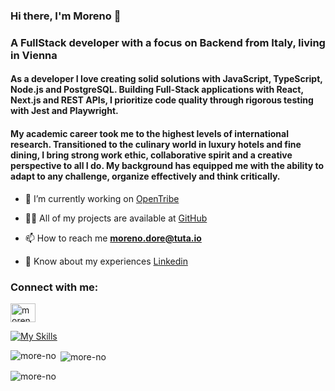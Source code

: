 ### Hi there,  I'm Moreno 👋

<h3>A FullStack developer with a focus on Backend from Italy, living in Vienna</h3>

<h4>As a developer I love creating solid solutions with JavaScript, TypeScript, Node.js and PostgreSQL. Building Full-Stack applications with React, Next.js and REST APIs, I prioritize code quality through rigorous testing with Jest and Playwright. </h4>
<h4> My academic career took me to the highest levels of international research. Transitioned to the culinary world in luxury hotels and fine dining, I bring strong work ethic, collaborative spirit and a creative perspective to all I do. My background has equipped me with the ability to adapt to any challenge, organize effectively and think critically.</h4>

- 🔭 I’m currently working on [OpenTribe](https://opentribe.fly.dev/)

- 👨‍💻 All of my projects are available at [GitHub](https://github.com/more-no)

- 📫 How to reach me **moreno.dore@tuta.io**

- 📄 Know about my experiences [Linkedin](https://www.linkedin.com/in/moreno-dore/)

<h3 align="left">Connect with me:</h3>
<p align="left">
<a href="https://linkedin.com/in/moreno-dore" target="blank"><img align="center" src="https://raw.githubusercontent.com/rahuldkjain/github-profile-readme-generator/master/src/images/icons/Social/linked-in-alt.svg" alt="moreno-dore" height="30" width="40" /></a>
</p>

[![My Skills](https://skillicons.dev/icons?i=js,ts,html,css,nodejs,react,nextjs,postgres,jest,tailwind)](https://skillicons.dev)

<p><img align="left" src="https://github-readme-stats.vercel.app/api/top-langs?username=more-no&show_icons=true&locale=en&layout=compact" alt="more-no" /></p>

<p>&nbsp;<img align="center" src="https://github-readme-stats.vercel.app/api?username=more-no&show_icons=true&locale=en" alt="more-no" /></p>

<p><img align="center" src="https://github-readme-streak-stats.herokuapp.com/?user=more-no&" alt="more-no" /></p>
